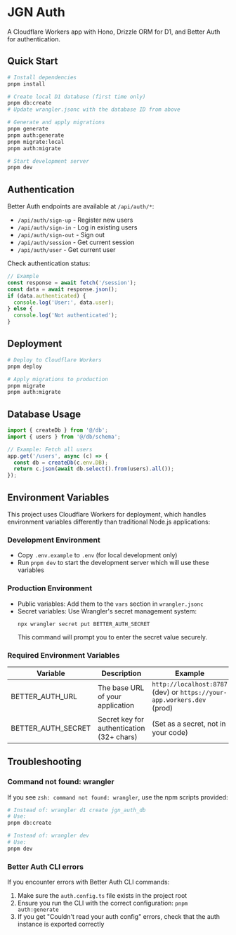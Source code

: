 # JGN Auth

A Cloudflare Workers app with Hono, Drizzle ORM for D1, and Better Auth for authentication.

## Quick Start

```bash
# Install dependencies
pnpm install

# Create local D1 database (first time only)
pnpm db:create
# Update wrangler.jsonc with the database ID from above

# Generate and apply migrations
pnpm generate
pnpm auth:generate
pnpm migrate:local
pnpm auth:migrate

# Start development server
pnpm dev
```

## Authentication

Better Auth endpoints are available at `/api/auth/*`:

- `/api/auth/sign-up` - Register new users
- `/api/auth/sign-in` - Log in existing users
- `/api/auth/sign-out` - Sign out
- `/api/auth/session` - Get current session
- `/api/auth/user` - Get current user

Check authentication status:

```typescript
// Example
const response = await fetch('/session');
const data = await response.json();
if (data.authenticated) {
  console.log('User:', data.user);
} else {
  console.log('Not authenticated');
}
```

## Deployment

```bash
# Deploy to Cloudflare Workers
pnpm deploy

# Apply migrations to production
pnpm migrate
pnpm auth:migrate
```

## Database Usage

```typescript
import { createDb } from '@/db';
import { users } from '@/db/schema';

// Example: Fetch all users
app.get('/users', async (c) => {
  const db = createDb(c.env.DB);
  return c.json(await db.select().from(users).all());
});
```

## Environment Variables

This project uses Cloudflare Workers for deployment, which handles environment variables differently than traditional Node.js applications:

### Development Environment
- Copy `.env.example` to `.env` (for local development only)
- Run `pnpm dev` to start the development server which will use these variables

### Production Environment
- Public variables: Add them to the `vars` section in `wrangler.jsonc`
- Secret variables: Use Wrangler's secret management system:
  ```
  npx wrangler secret put BETTER_AUTH_SECRET
  ```
  This command will prompt you to enter the secret value securely.

### Required Environment Variables

| Variable | Description | Example |
|----------|-------------|---------|
| BETTER_AUTH_URL | The base URL of your application | `http://localhost:8787` (dev) or `https://your-app.workers.dev` (prod) |
| BETTER_AUTH_SECRET | Secret key for authentication (32+ chars) | (Set as a secret, not in your code) |

## Troubleshooting

### Command not found: wrangler

If you see `zsh: command not found: wrangler`, use the npm scripts provided:

```bash
# Instead of: wrangler d1 create jgn_auth_db
# Use:
pnpm db:create

# Instead of: wrangler dev
# Use:
pnpm dev
```

### Better Auth CLI errors

If you encounter errors with Better Auth CLI commands:

1. Make sure the `auth.config.ts` file exists in the project root
2. Ensure you run the CLI with the correct configuration: `pnpm auth:generate`
3. If you get "Couldn't read your auth config" errors, check that the auth instance is exported correctly
